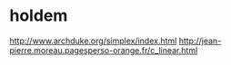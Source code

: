 # holdem

http://www.archduke.org/simplex/index.html
http://jean-pierre.moreau.pagesperso-orange.fr/c_linear.html
